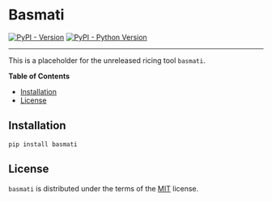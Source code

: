 # Basmati

[![PyPI - Version](https://img.shields.io/pypi/v/basmati.svg)](https://pypi.org/project/basmati)
[![PyPI - Python Version](https://img.shields.io/pypi/pyversions/basmati.svg)](https://pypi.org/project/basmati)

-----

This is a placeholder for the unreleased ricing tool `basmati`.

**Table of Contents**

- [Installation](#installation)
- [License](#license)

## Installation

```console
pip install basmati
```

## License

`basmati` is distributed under the terms of the [MIT](https://spdx.org/licenses/MIT.html) license.
